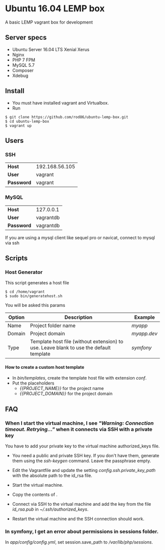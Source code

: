 # Ubuntu 16.04 LEMP box

A basic LEMP vagrant box for development

## Server specs

- Ubuntu Server 16.04 LTS Xenial Xerus
- Nginx
- PHP 7 FPM
- MySQL 5.7
- Composer
- Xdebug

## Install

- You must have installed vagrant and Virtualbox.
- Run
```
$ git clone https://github.com/rod86/ubuntu-lemp-box.git
$ cd ubuntu-lemp-box
$ vagrant up
```

## Users

### SSH
|         |                |
| ------- | -------------- |
| **Host**| 192.168.56.105 |
| **User**| vagrant |
| **Password**| vagrant |

### MySQL
|         |                |
| ------- | -------------- |
| **Host**| 127.0.0.1 |
| **User**| vagrantdb |
| **Password**| vagrantdb |

If you are using a mysql client like sequel pro or navicat, connect to mysql via ssh

## Scripts

### Host Generator

This script generates a host file

```
$ cd /home/vagrant
$ sudo bin/generatehost.sh
```

You will be asked this params

| Option | Description | Example |
| ------ | ----------- | ------- |
| Name | Project folder name | *myapp* |
| Domain | Project domain | *myapp.dev* |
| Type | Template host file (without extension) to use. Leave blank to use the default template | *symfony* |

#### How to create a custom host template

- In *bin/templates*, create the template host file with extension *conf*.
- Put the placeholders
    - *{{PROJECT_NAME}}* for the project name      
    - *{{PROJECT_DOMAIN}}* for the project domain


## FAQ

### When I start the virtual machine, I see *"Warning: Connection timeout. Retrying..."* when it connects via SSH with a private key

You have to add your private key to the virtual machine authorized_keys file.

- You need a public and private SSH key. If you don't have them, generate them using the *ssh-keygen* command. Leave the passphrase empty.

- Edit the Vagrantfile and update the setting *config.ssh.private_key_path* with the absolute path to the id_rsa file.

- Start the virtual machine.

- Copy the contents of .

- Connect via SSH to the virtual machine and add the key from the file *id_rsa.pub* in *~/.ssh/authorized_keys*.

- Restart the virtual machine and the SSH connection should work.


### In symfony, I get an error about permissions in sessions folder.

In *app/config/config.yml*, set session.save_path to */var/lib/php/sessions*.
